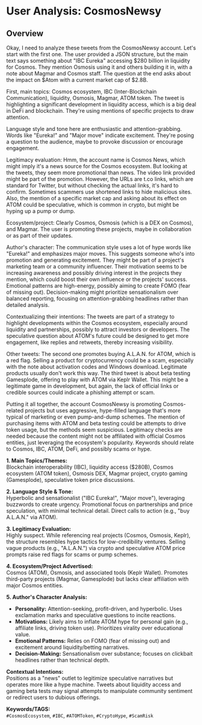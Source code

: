 # User Analysis: CosmosNewsy

## Overview

<think>
Okay, I need to analyze these tweets from the CosmosNewsy account. Let's start with the first one. The user provided a JSON structure, but the main text says something about "IBC Eureka" accessing $280 billion in liquidity for Cosmos. They mention Osmosis using it and others building it in, with a note about Magmar and Cosmos staff. The question at the end asks about the impact on $Atom with a current market cap of $2.8B.

First, main topics: Cosmos ecosystem, IBC (Inter-Blockchain Communication), liquidity, Osmosis, Magmar, ATOM token. The tweet is highlighting a significant development in liquidity access, which is a big deal in DeFi and blockchain. They're using mentions of specific projects to draw attention.

Language style and tone here are enthusiastic and attention-grabbing. Words like "Eureka!" and "Major move" indicate excitement. They're posing a question to the audience, maybe to provoke discussion or encourage engagement.

Legitimacy evaluation: Hmm, the account name is Cosmos News, which might imply it's a news source for the Cosmos ecosystem. But looking at the tweets, they seem more promotional than news. The video link provided might be part of the promotion. However, the URLs are t.co links, which are standard for Twitter, but without checking the actual links, it's hard to confirm. Sometimes scammers use shortened links to hide malicious sites. Also, the mention of a specific market cap and asking about its effect on ATOM could be speculative, which is common in crypto, but might be hyping up a pump or dump.

Ecosystem/project: Clearly Cosmos, Osmosis (which is a DEX on Cosmos), and Magmar. The user is promoting these projects, maybe in collaboration or as part of their updates.

Author's character: The communication style uses a lot of hype words like "Eureka!" and emphasizes major moves. This suggests someone who's into promotion and generating excitement. They might be part of a project's marketing team or a community influencer. Their motivation seems to be increasing awareness and possibly driving interest in the projects they mention, which could boost their own influence or the projects' success. Emotional patterns are high-energy, possibly aiming to create FOMO (fear of missing out). Decision-making might prioritize sensationalism over balanced reporting, focusing on attention-grabbing headlines rather than detailed analysis.

Contextualizing their intentions: The tweets are part of a strategy to highlight developments within the Cosmos ecosystem, especially around liquidity and partnerships, possibly to attract investors or developers. The speculative question about ATOM's future could be designed to get more engagement, like replies and retweets, thereby increasing visibility.

Other tweets: The second one promotes buying A.L.A.N. for ATOM, which is a red flag. Selling a product for cryptocurrency could be a scam, especially with the note about activation codes and Windows download. Legitimate products usually don't work this way. The third tweet is about beta testing Gamesplode, offering to play with ATOM via Keplr Wallet. This might be a legitimate game in development, but again, the lack of official links or credible sources could indicate a phishing attempt or scam.

Putting it all together, the account CosmosNewsy is promoting Cosmos-related projects but uses aggressive, hype-filled language that's more typical of marketing or even pump-and-dump schemes. The mention of purchasing items with ATOM and beta testing could be attempts to drive token usage, but the methods seem suspicious. Legitimacy checks are needed because the content might not be affiliated with official Cosmos entities, just leveraging the ecosystem's popularity. Keywords should relate to Cosmos, IBC, ATOM, DeFi, and possibly scams or hype.
</think>

**1. Main Topics/Themes:**  
Blockchain interoperability (IBC), liquidity access ($280B), Cosmos ecosystem (ATOM token), Osmosis DEX, Magmar project, crypto gaming (Gamesplode), speculative token price discussions.  

**2. Language Style & Tone:**  
Hyperbolic and sensationalist ("IBC Eureka!", "Major move"), leveraging buzzwords to create urgency. Promotional focus on partnerships and price speculation, with minimal technical detail. Direct calls to action (e.g., "buy A.L.A.N." via ATOM).  

**3. Legitimacy Evaluation:**  
Highly suspect. While referencing real projects (Cosmos, Osmosis, Keplr), the structure resembles hype tactics for low-credibility ventures. Selling vague products (e.g., "A.L.A.N.") via crypto and speculative ATOM price prompts raise red flags for scams or pump schemes.  

**4. Ecosystem/Project Advertised:**  
Cosmos (ATOM), Osmosis, and associated tools (Keplr Wallet). Promotes third-party projects (Magmar, Gamesplode) but lacks clear affiliation with major Cosmos entities.  

**5. Author's Character Analysis:**  
- **Personality:** Attention-seeking, profit-driven, and hyperbolic. Uses exclamation marks and speculative questions to incite reactions.  
- **Motivations:** Likely aims to inflate ATOM hype for personal gain (e.g., affiliate links, driving token use). Prioritizes virality over educational value.  
- **Emotional Patterns:** Relies on FOMO (fear of missing out) and excitement around liquidity/betting narratives.  
- **Decision-Making:** Sensationalism over substance; focuses on clickbait headlines rather than technical depth.  

**Contextual Intentions:**  
Positions as a "news" outlet to legitimize speculative narratives but operates more like a hype machine. Tweets about liquidity access and gaming beta tests may signal attempts to manipulate community sentiment or redirect users to dubious offerings.  

**Keywords/TAGS:**  
`#CosmosEcosystem`, `#IBC`, `#ATOMToken`, `#CryptoHype`, `#ScamRisk`